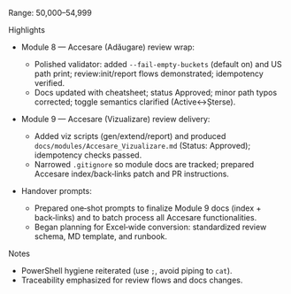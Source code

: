 Range: 50,000–54,999

Highlights

- Module 8 — Accesare (Adăugare) review wrap:
  - Polished validator: added `--fail-empty-buckets` (default on) and US path print; review:init/report flows demonstrated; idempotency verified.
  - Docs updated with cheatsheet; status Approved; minor path typos corrected; toggle semantics clarified (Active↔Șterse).

- Module 9 — Accesare (Vizualizare) review delivery:
  - Added viz scripts (gen/extend/report) and produced `docs/modules/Accesare_Vizualizare.md` (Status: Approved); idempotency checks passed.
  - Narrowed `.gitignore` so module docs are tracked; prepared Accesare index/back‑links patch and PR instructions.

- Handover prompts:
  - Prepared one‑shot prompts to finalize Module 9 docs (index + back‑links) and to batch process all Accesare functionalities.
  - Began planning for Excel‑wide conversion: standardized review schema, MD template, and runbook.

Notes

- PowerShell hygiene reiterated (use `;`, avoid piping to `cat`).
- Traceability emphasized for review flows and docs changes.


